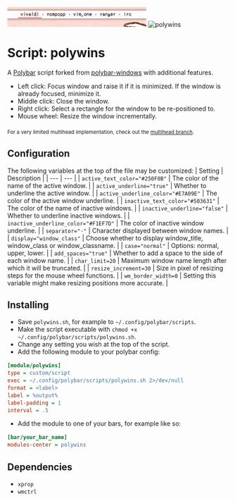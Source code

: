 ![polywins](screenshots/polywins.png)
![polywins](screenshots/demonstration.gif)

# Script: polywins
A [Polybar](https://github.com/jaagr/polybar) script forked from [polybar-windows](https://github.com/aroma1994/polybar-windows) with additional features.
* Left click: Focus window and raise it if it is minimized. If the window is already focused, minimize it.
* Middle click: Close the window.
* Right click: Select a rectangle for the window to be re-positioned to.
* Mouse wheel: Resize the window incrementally.

<sub>For a very limited multihead implementation, check out the [multihead branch](https://github.com/alnj/polywins/tree/multihead).</sub>


## Configuration

The following variables at the top of the file may be customized:
| Setting | Description |
| --- | --- |
| ``active_text_color="#250F0B"`` | The color of the name of the active window. |
| ``active_underline="true"`` | Whether to underline the active window. |
| ``active_underline_color="#E7A09E"`` | The color of the active window underline. |
| ``inactive_text_color="#503631"`` | The color of the name of inactive windows. |
| ``inactive_underline="false"`` | Whether to underline inactive windows. |
| ``inactive_underline_color="#F1EF7D"`` | The color of inactive window underline. |
| `separator="·"` | Character displayed between window names. |
| `display="window_class"` | Choose whether to display window_title, window_class or window_classname. |
| `case="normal"` | Options: normal, upper, lower. |
| `add_spaces="true"` | Whether to add a space to the side of each window name. |
| `char_limit=20` | Maximum window name length after which it will be truncated. |
| `resize_increment=30` | Size in pixel of resizing steps for the mouse wheel functions. |
| `wm_border_width=0` | Setting this variable might make resizing positions more accurate. |


## Installing

* Save `polywins.sh`, for example to `~/.config/polybar/scripts`.
* Make the script executable with `chmod +x ~/.config/polybar/scripts/polywins.sh`.
* Change any setting you wish at the top of the script.
* Add the following module to your polybar config:
```ini
[module/polywins]
type = custom/script
exec = ~/.config/polybar/scripts/polywins.sh 2>/dev/null
format = <label>
label = %output%
label-padding = 1
interval = .5
```
* Add the module to one of your bars, for example like so:
```ini
[bar/your_bar_name]
modules-center = polywins
```

## Dependencies

* `xprop`
* `wmctrl`
